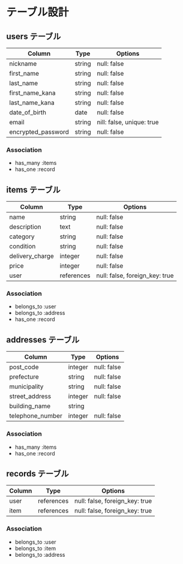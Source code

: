 # テーブル設計

## users テーブル

| Column             | Type    | Options     |
|--------------------|-------- |-------------|
| nickname           | string  | null: false |
| first_name         | string  | null: false |
| last_name          | string  | null: false |
| first_name_kana    | string  | null: false |
| last_name_kana     | string  | null: false |
| date_of_birth      | date    | null: false |
| email              | string  | nill: false, unique: true |
| encrypted_password | string  | null: false |

### Association

- has_many :items
- has_one :record

## items テーブル

| Column             | Type       | Options     |
|--------------------|------------|-------------|
| name               | string     | null: false |
| description        | text       | null: false |
| category           | string     | null: false |
| condition          | string     | null: false |
| delivery_charge    | integer    | null: false |
| price              | integer    | null: false |
| user               | references | null: false, foreign_key: true |

### Association

- belongs_to :user
- belongs_to :address
- has_one :record

## addresses テーブル

| Column             | Type       | Options     |
|--------------------|------------|-------------|
| post_code          | integer    | null: false |
| prefecture         | string     | null: false |
| municipality       | string     | null: false |
| street_address     | integer    | null: false |
| building_name      | string     |             |
| telephone_number   | integer    | null: false |

### Association

- has_many :items
- has_one :record

## records テーブル

| Column             | Type       | Options     |
|--------------------|------------|-------------|
| user               | references | null: false, foreign_key: true |
| item               | references | null: false, foreign_key: true |

### Association

- belongs_to :user
- belongs_to :item
- belongs_to :address


